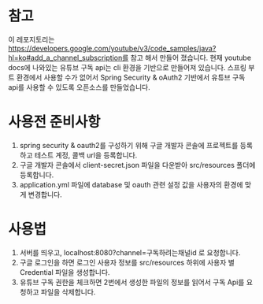 # 참고
이 레포지토리는 https://developers.google.com/youtube/v3/code_samples/java?hl=ko#add_a_channel_subscription를 참고 해서 만들어 졌습니다.
현재 youtube docs에 나와있는 유튜브 구독 api는 cli 환경을 기반으로 만들어져 있습니다. 스프링 부트 환경에서 사용할 수가 없어서
Spring Security & oAuth2 기반에서 유튜브 구독 api를 사용할 수 있도록 오픈소스를 만들었습니다.


# 사용전 준비사항
1. spring security & oauth2를 구성하기 위해 구글 개발자 콘솔에 프로젝트를 등록하고 테스트 계정, 콜백 url을 등록합니다.
2. 구글 개발자 콘솔에서 client-secret.json 파일을 다운받아 src/resources 폴더에 등록합니다.
3. application.yml 파일에 database 및 oauth 관련 설정 값을 사용자의 환경에 맞게 변경합니다.


# 사용법
1. 서버를 띄우고, localhost:8080?channel=구독하려는채널id 로 요청합니다.
2. 구글 로그인을 하면 로그인 사용자 정보를 src/resources 하위에 사용자 별 Credential 파일을 생성합니다.
3. 유튜브 구독 권한을 체크하면 2번에서 생성한 파일의 정보를 읽어서 구독 Api를 요청하고 파일을 삭제합니다.

